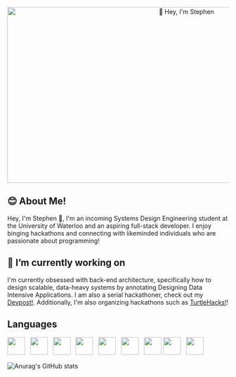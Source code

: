 <p align="center">
  <img width="800" height="400" object-fit="cover" src="https://wallpaperaccess.com/full/8094957.gif" alt="👋 Hey, I'm Stephen" title="👋 Hey, I'm Stephen"/>
</p>

## 😊 About Me! 
Hey, I'm Stephen 👋, I'm an incoming Systems Design Engineering student at the University of Waterloo and an aspiring full-stack developer. I enjoy binging hackathons and connecting with likeminded individuals who are passionate about programming!

## 🌱 I’m currently working on
I'm currently obsessed with back-end architecture, specifically how to design scalable, data-heavy systems by annotating Designing Data Intensive Applications. I am also a serial hackathoner, check out my [Devpost!](https://devpost.com/StephenNi). Additionally, I'm also organizing hackathons such as [TurtleHacks!](https://turtlehacks.devpost.com/)!

## Languages
<img height=40 src="https://cdn.jsdelivr.net/gh/devicons/devicon/icons/typescript/typescript-original.svg" /> &nbsp;
<img height=40 src="https://cdn.jsdelivr.net/gh/devicons/devicon/icons/python/python-original.svg" />  &nbsp; 
<img height=40 src="https://cdn.jsdelivr.net/gh/devicons/devicon/icons/cplusplus/cplusplus-original.svg" /> &nbsp; 
<img height=40 src="https://cdn.jsdelivr.net/gh/devicons/devicon/icons/go/go-original.svg" /> &nbsp;
<img height=40 src="https://cdn.jsdelivr.net/gh/devicons/devicon/icons/postgresql/postgresql-original.svg" /> &nbsp;
<img height=40 src="https://cdn.jsdelivr.net/gh/devicons/devicon/icons/mongodb/mongodb-original.svg" /> &nbsp;
<img height=40 src="https://cdn.jsdelivr.net/gh/devicons/devicon/icons/neo4j/neo4j-original.svg" />
<img height=40 src="https://cdn.jsdelivr.net/gh/devicons/devicon/icons/haskell/haskell-original.svg" /> &nbsp; 
<img height=40 src="https://cdn.jsdelivr.net/gh/devicons/devicon/icons/elixir/elixir-original.svg" /> &nbsp;

![Anurag's GitHub stats](https://github-readme-stats.vercel.app/api?username=stephen-ics&count_private=true)

<!--
**stephen-ics/stephen-ics** is a ✨ _special_ ✨ repository because its `README.md` (this file) appears on your GitHub profile.

Here are some ideas to get you started:

- 🔭 I’m currently working on ...
- 🌱 I’m currently learning ...
- 👯 I’m looking to collaborate on ...
- 🤔 I’m looking for help with ...
- 💬 Ask me about ...
- 📫 How to reach me: ...
- 😄 Pronouns: ...
- ⚡ Fun fact: ...
-->
